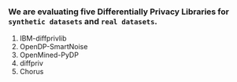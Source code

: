 ### We are evaluating five Differentially Privacy Libraries for `synthetic datasets` and `real datasets`.

1) IBM-diffprivlib
2) OpenDP-SmartNoise
3) OpenMined-PyDP
4) diffpriv
5) Chorus
